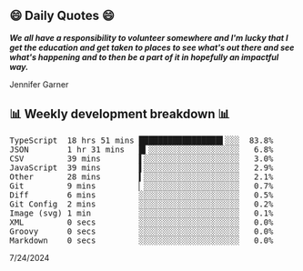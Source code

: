 ## 😄 Daily Quotes 😄

_**We all have a responsibility to volunteer somewhere and I'm lucky that I get the education and get taken to places to see what's out there and see what's happening and to then be a part of it in hopefully an impactful way.**_

Jennifer Garner



## 📊 Weekly development breakdown 📊

<pre>TypeScript  18 hrs 51 mins █████████████████▌░░░  83.8%
JSON        1 hr 31 mins   █▍░░░░░░░░░░░░░░░░░░░   6.8%
CSV         39 mins        ▌░░░░░░░░░░░░░░░░░░░░   3.0%
JavaScript  39 mins        ▌░░░░░░░░░░░░░░░░░░░░   2.9%
Other       28 mins        ▍░░░░░░░░░░░░░░░░░░░░   2.1%
Git         9 mins         ▏░░░░░░░░░░░░░░░░░░░░   0.7%
Diff        6 mins         ░░░░░░░░░░░░░░░░░░░░░   0.5%
Git Config  2 mins         ░░░░░░░░░░░░░░░░░░░░░   0.2%
Image (svg) 1 min          ░░░░░░░░░░░░░░░░░░░░░   0.1%
XML         0 secs         ░░░░░░░░░░░░░░░░░░░░░   0.0%
Groovy      0 secs         ░░░░░░░░░░░░░░░░░░░░░   0.0%
Markdown    0 secs         ░░░░░░░░░░░░░░░░░░░░░   0.0%</pre>

7/24/2024